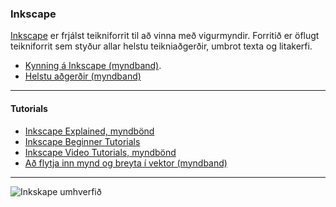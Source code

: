 ### Inkscape
[Inkscape](https://inkscape.org/learn/tutorials/) er frjálst teikniforrit til að vinna með vigurmyndir. Forritið er öflugt teikniforrit sem styður allar helstu teikniaðgerðir, umbrot texta og litakerfi. 

- [Kynning á Inkscape (myndband)](https://www.youtube.com/watch?v=pa6a7oz7vEE).
- [Helstu aðgerðir (myndband)](https://www.youtube.com/watch?v=qq7HsMvEVmU)

---

#### Tutorials

- [Inkscape Explained, myndbönd](https://www.youtube.com/playlist?list=PLynG8gQD-n8Byyq30_FOq9ylUFL1nTkGC&)
- [Inkscape Beginner Tutorials](https://www.youtube.com/playlist?list=PLynG8gQD-n8BMplEVZVsoYlaRgqzG1qc4)  
- [Inkscape Video Tutorials, myndbönd](https://www.youtube.com/playlist?list=PLGLfVvz_LVvTSi9bKrvGR2_DBg0Tv8Dxo) 
- [Að flytja inn mynd og breyta í vektor (myndband)](https://www.youtube.com/watch?v=37040oburxc&list=PLm7mAipxdK9_usfFFY3WY84ZJknJEeiUZ&index=3)


<!--
#### Að vinna með `path` 
- Pen tool (bezier curve) [æfingaverkefni](https://github.com/VESM1VS/afangi/blob/master/Kennsluefni/03_01_DrawingPen.svg) og
[kennslumyndband (niðurhal)](https://github.com/VESM1VS/afangi/blob/master/Kennsluefni/drawpen.webm)
- [Path functions (myndband)](https://youtu.be/R8lE2wyfSYY?list=PLynG8gQD-n8Byyq30_FOq9ylUFL1nTkGC)
-->

---

![Inkskape umhverfið](https://github.com/VESM1VS/afangi/blob/main/Myndir/900px-Inkscape-program-overview.jpg)


